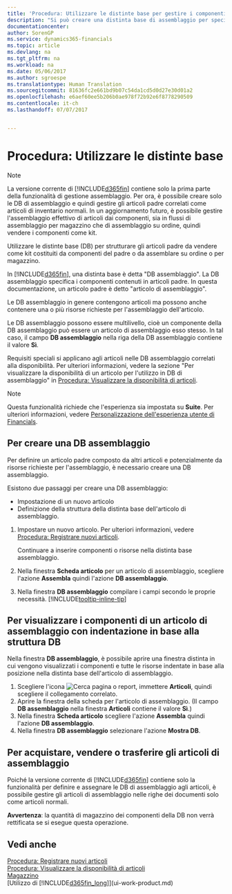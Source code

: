 ```yaml
---
title: 'Procedura: Utilizzare le distinte base per gestire i componenti | Documenti Microsoft'
description: "Si può creare una distinta base di assemblaggio per specificare i componenti o le risorse richieste per un l'articolo che la distinta base assemblaggio rappresenta ed è possibile visualizzare i componenti di un articolo di assemblaggio."
documentationcenter: 
author: SorenGP
ms.service: dynamics365-financials
ms.topic: article
ms.devlang: na
ms.tgt_pltfrm: na
ms.workload: na
ms.date: 05/06/2017
ms.author: sgroespe
ms.translationtype: Human Translation
ms.sourcegitcommit: 81636fc2e661bd9b07c54da1cd5d0d27e30d01a2
ms.openlocfilehash: e6aef60ee5b206b0ae978f72b92e6f8778290509
ms.contentlocale: it-ch
ms.lasthandoff: 07/07/2017


---
```

# <a name="how-to-work-with-bills-of-material"></a>Procedura: Utilizzare le distinte base
> [!NOTE]  
>   La versione corrente di [!INCLUDE[d365fin](includes/d365fin_md.md)] contiene solo la prima parte della funzionalità di gestione assemblaggio. Per ora, è possibile creare solo le DB di assemblaggio e quindi gestire gli articoli padre correlati come articoli di inventario normali. In un aggiornamento futuro, è possibile gestire l'assemblaggio effettivo di articoli dai componenti, sia in flussi di assemblaggio per magazzino che di assemblaggio su ordine, quindi vendere i componenti come kit.

Utilizzare le distinte base (DB) per strutturare gli articoli padre da vendere come kit costituiti da componenti del padre o da assemblare su ordine o per magazzino.

In [!INCLUDE[d365fin](includes/d365fin_md.md)], una distinta base è detta "DB assemblaggio". La DB assemblaggio specifica i componenti contenuti in articoli padre. In questa documentazione, un articolo padre è detto "articolo di assemblaggio".

Le DB assemblaggio in genere contengono articoli ma possono anche contenere una o più risorse richieste per l'assemblaggio dell'articolo.

Le DB assemblaggio possono essere multilivello, cioè un componente della DB assemblaggio può essere un articolo di assemblaggio esso stesso. In tal caso, il campo **DB assemblaggio** nella riga della DB assemblaggio contiene il valore **Sì**.

Requisiti speciali si applicano agli articoli nelle DB assemblaggio correlati alla disponibilità. Per ulteriori informazioni, vedere la sezione "Per visualizzare la disponibilità di un articolo per l'utilizzo in DB di assemblaggio" in [Procedura: Visualizzare la disponibilità di articoli](inventory-how-availability-overview.md).

> [!NOTE]  
>   Questa funzionalità richiede che l'esperienza sia impostata su **Suite**. Per ulteriori informazioni, vedere [Personalizzazione dell'esperienza utente di Financials](ui-experiences.md).

## <a name="to-create-an-assembly-bom"></a>Per creare una DB assemblaggio
Per definire un articolo padre composto da altri articoli e potenzialmente da risorse richieste per l'assemblaggio, è necessario creare una DB assemblaggio.  

Esistono due passaggi per creare una DB assemblaggio:
- Impostazione di un nuovo articolo
- Definizione della struttura della distinta base dell'articolo di assemblaggio.

1. Impostare un nuovo articolo. Per ulteriori informazioni, vedere [Procedura: Registrare nuovi articoli](inventory-how-register-new-items.md).

    Continuare a inserire componenti o risorse nella distinta base assemblaggio.  
2. Nella finestra **Scheda articolo** per un articolo di assemblaggio, scegliere l'azione **Assembla** quindi l'azione **DB assemblaggio**.
3. Nella finestra **DB assemblaggio** compilare i campi secondo le proprie necessità. [!INCLUDE[tooltip-inline-tip](includes/tooltip-inline-tip_md.md)]

## <a name="to-view-the-components-of-an-assembly-item-indented-according-to-the-bom-structure"></a>Per visualizzare i componenti di un articolo di assemblaggio con indentazione in base alla struttura DB
Nella finestra **DB assemblaggio**, è possibile aprire una finestra distinta in cui vengono visualizzati i componenti e tutte le risorse indentate in base alla posizione nella distinta base dell'articolo di assemblaggio.

1. Scegliere l'icona ![Cerca pagina o report](media/ui-search/search_small.png "icona Cerca pagina o report"), immettere **Articoli**, quindi scegliere il collegamento correlato.
2. Aprire la finestra della scheda per l'articolo di assemblaggio. (Il campo **DB assemblaggio** nella finestra **Articoli** contiene il valore **Sì**.)
3. Nella finestra **Scheda articolo** scegliere l'azione **Assembla** quindi l'azione **DB assemblaggio**.
4. Nella finestra **DB assemblaggio** selezionare l'azione **Mostra DB**.

## <a name="to-buy-sell-or-transfer-assembly-items"></a>Per acquistare, vendere o trasferire gli articoli di assemblaggio
Poiché la versione corrente di [!INCLUDE[d365fin](includes/d365fin_md.md)] contiene solo la funzionalità per definire e assegnare le DB di assemblaggio agli articoli, è possibile gestire gli articoli di assemblaggio nelle righe dei documenti solo come articoli normali.

**Avvertenza**: la quantità di magazzino dei componenti della DB non verrà rettificata se si esegue questa operazione.

## <a name="see-also"></a>Vedi anche
[Procedura: Registrare nuovi articoli](inventory-how-register-new-items.md)  
[Procedura: Visualizzare la disponibilità di articoli](inventory-how-availability-overview.md)     
[Magazzino](inventory-manage-inventory.md)  
[Utilizzo di [!INCLUDE[d365fin_long](includes/d365fin_long_md.md)]](ui-work-product.md)


